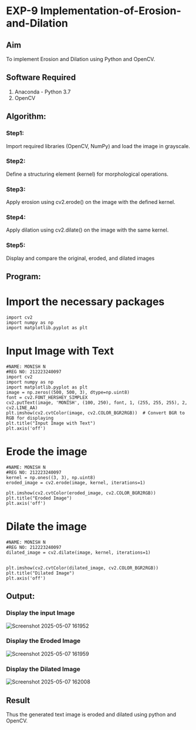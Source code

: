 # EXP-9 Implementation-of-Erosion-and-Dilation
## Aim
To implement Erosion and Dilation using Python and OpenCV.
## Software Required
1. Anaconda - Python 3.7
2. OpenCV
## Algorithm:
### Step1:
Import required libraries (OpenCV, NumPy) and load the image in grayscale.
### Step2:
Define a structuring element (kernel) for morphological operations.
### Step3:
Apply erosion using cv2.erode() on the image with the defined kernel.
### Step4:
Apply dilation using cv2.dilate() on the image with the same kernel.
### Step5:
Display and compare the original, eroded, and dilated images
## Program:
# Import the necessary packages
```
import cv2
import numpy as np
import matplotlib.pyplot as plt
```
# Input Image with Text
```
#NAME: MONISH N
#REG NO: 212223240097
import cv2
import numpy as np
import matplotlib.pyplot as plt
image = np.zeros((500, 500, 3), dtype=np.uint8)
font = cv2.FONT_HERSHEY_SIMPLEX
cv2.putText(image, 'MONISH', (100, 250), font, 1, (255, 255, 255), 2, cv2.LINE_AA)
plt.imshow(cv2.cvtColor(image, cv2.COLOR_BGR2RGB))  # Convert BGR to RGB for displaying
plt.title("Input Image with Text")
plt.axis('off')
```
# Erode the image
```
#NAME: MONISH N
#REG NO: 212223240097
kernel = np.ones((3, 3), np.uint8)
eroded_image = cv2.erode(image, kernel, iterations=1)

plt.imshow(cv2.cvtColor(eroded_image, cv2.COLOR_BGR2RGB))
plt.title("Eroded Image")
plt.axis('off')
```
# Dilate the image
```
#NAME: MONISH N
#REG NO: 212223240097
dilated_image = cv2.dilate(image, kernel, iterations=1)


plt.imshow(cv2.cvtColor(dilated_image, cv2.COLOR_BGR2RGB)) 
plt.title("Dilated Image")
plt.axis('off')

```
## Output:

### Display the input Image
![Screenshot 2025-05-07 161952](https://github.com/user-attachments/assets/02419057-69e2-4cc0-a154-90a0328461ed)

### Display the Eroded Image
![Screenshot 2025-05-07 161959](https://github.com/user-attachments/assets/f09be3a9-7834-4ec1-8622-dd5e21371349)

### Display the Dilated Image
![Screenshot 2025-05-07 162008](https://github.com/user-attachments/assets/2551538a-3475-446a-b3a3-eff5f50975ac)

## Result
Thus the generated text image is eroded and dilated using python and OpenCV.
